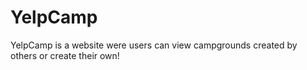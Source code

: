 # YelpCamp
YelpCamp is a website were users can view campgrounds created by others or create their own! 

